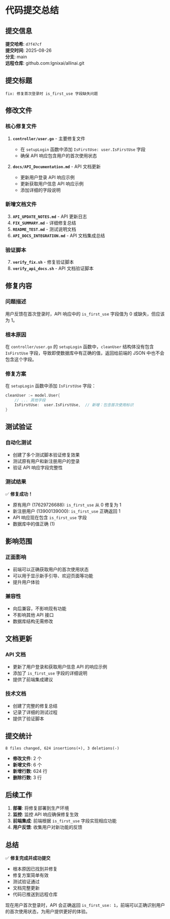 # 代码提交总结

## 提交信息

**提交哈希**: `d7f47cf`  
**提交时间**: 2025-08-26  
**分支**: main  
**远程仓库**: github.com:lgnixai/allinai.git

## 提交标题

```
fix: 修复首次登录时 is_first_use 字段缺失问题
```

## 修改文件

### 核心修复文件
1. **`controller/user.go`** - 主要修复文件
   - 在 `setupLogin` 函数中添加 `IsFirstUse: user.IsFirstUse` 字段
   - 确保 API 响应包含用户的首次使用状态

2. **`docs/API_Documentation.md`** - API 文档更新
   - 更新用户登录 API 响应示例
   - 更新获取用户信息 API 响应示例
   - 添加详细的字段说明

### 新增文档文件
3. **`API_UPDATE_NOTES.md`** - API 更新日志
4. **`FIX_SUMMARY.md`** - 详细修复总结
5. **`README_TEST.md`** - 测试说明文档
6. **`API_DOCS_INTEGRATION.md`** - API 文档集成总结

### 验证脚本
7. **`verify_fix.sh`** - 修复验证脚本
8. **`verify_api_docs.sh`** - API 文档验证脚本

## 修复内容

### 问题描述
用户反馈在首次登录时，API 响应中的 `is_first_use` 字段值为 0 或缺失，但应该为 1。

### 根本原因
在 `controller/user.go` 的 `setupLogin` 函数中，`cleanUser` 结构体没有包含 `IsFirstUse` 字段，导致即使数据库中有正确的值，返回给前端的 JSON 中也不会包含这个字段。

### 修复方案
在 `setupLogin` 函数中添加 `IsFirstUse` 字段：

```go
cleanUser := model.User{
    // ... 其他字段
    IsFirstUse:  user.IsFirstUse,  // 新增：包含首次使用标识
}
```

## 测试验证

### 自动化测试
- 创建了多个测试脚本验证修复效果
- 测试原有用户和新注册用户的登录
- 验证 API 响应字段完整性

### 测试结果
✅ **修复成功！**
- 原有用户 (17629726688): `is_first_use` 从 0 修复为 1
- 新注册用户 (13900139000): `is_first_use` 正确返回 1
- API 响应现在包含 `is_first_use` 字段
- 数据库中的值正确 (1)

## 影响范围

### 正面影响
- 前端可以正确获取用户的首次使用状态
- 可以用于显示新手引导、欢迎页面等功能
- 提升用户体验

### 兼容性
- 向后兼容，不影响现有功能
- 不影响其他 API 接口
- 数据库结构无需修改

## 文档更新

### API 文档
- 更新了用户登录和获取用户信息 API 的响应示例
- 添加了 `is_first_use` 字段的详细说明
- 提供了前端集成建议

### 技术文档
- 创建了完整的修复总结
- 记录了详细的测试过程
- 提供了验证脚本

## 提交统计

```
8 files changed, 624 insertions(+), 3 deletions(-)
```

- **修改文件**: 2 个
- **新增文件**: 6 个
- **新增行数**: 624 行
- **删除行数**: 3 行

## 后续工作

1. **部署**: 将修复部署到生产环境
2. **监控**: 监控 API 响应确保修复生效
3. **前端集成**: 前端根据 `is_first_use` 字段实现相应功能
4. **用户反馈**: 收集用户对新功能的反馈

## 总结

✅ **修复完成并成功提交**

- 根本原因已找到并修复
- 修复方案简单有效
- 测试验证通过
- 文档完整更新
- 代码已推送到远程仓库

现在用户首次登录时，API 会正确返回 `is_first_use: 1`，前端可以正确识别用户的首次使用状态，为用户提供更好的体验。

